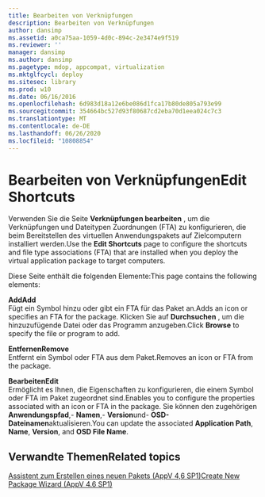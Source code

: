 ```yaml
---
title: Bearbeiten von Verknüpfungen
description: Bearbeiten von Verknüpfungen
author: dansimp
ms.assetid: a0ca75aa-1059-4d0c-894c-2e3474e9f519
ms.reviewer: ''
manager: dansimp
ms.author: dansimp
ms.pagetype: mdop, appcompat, virtualization
ms.mktglfcycl: deploy
ms.sitesec: library
ms.prod: w10
ms.date: 06/16/2016
ms.openlocfilehash: 6d983d18a12e6be086d1fca17b80de805a793e99
ms.sourcegitcommit: 354664bc527d93f80687cd2eba70d1eea024c7c3
ms.translationtype: MT
ms.contentlocale: de-DE
ms.lasthandoff: 06/26/2020
ms.locfileid: "10808854"
---
```

# <span data-ttu-id="26276-103">Bearbeiten von Verknüpfungen</span><span class="sxs-lookup"><span data-stu-id="26276-103">Edit Shortcuts</span></span>


<span data-ttu-id="26276-104">Verwenden Sie die Seite **Verknüpfungen bearbeiten** , um die Verknüpfungen und Dateitypen Zuordnungen (FTA) zu konfigurieren, die beim Bereitstellen des virtuellen Anwendungspakets auf Zielcomputern installiert werden.</span><span class="sxs-lookup"><span data-stu-id="26276-104">Use the **Edit Shortcuts** page to configure the shortcuts and file type associations (FTA) that are installed when you deploy the virtual application package to target computers.</span></span>

<span data-ttu-id="26276-105">Diese Seite enthält die folgenden Elemente:</span><span class="sxs-lookup"><span data-stu-id="26276-105">This page contains the following elements:</span></span>

<a href="" id="add"></a>**<span data-ttu-id="26276-106">Add</span><span class="sxs-lookup"><span data-stu-id="26276-106">Add</span></span>**  
<span data-ttu-id="26276-107">Fügt ein Symbol hinzu oder gibt ein FTA für das Paket an.</span><span class="sxs-lookup"><span data-stu-id="26276-107">Adds an icon or specifies an FTA for the package.</span></span> <span data-ttu-id="26276-108">Klicken Sie auf **Durchsuchen** , um die hinzuzufügende Datei oder das Programm anzugeben.</span><span class="sxs-lookup"><span data-stu-id="26276-108">Click **Browse** to specify the file or program to add.</span></span>

<a href="" id="remove"></a>**<span data-ttu-id="26276-109">Entfernen</span><span class="sxs-lookup"><span data-stu-id="26276-109">Remove</span></span>**  
<span data-ttu-id="26276-110">Entfernt ein Symbol oder FTA aus dem Paket.</span><span class="sxs-lookup"><span data-stu-id="26276-110">Removes an icon or FTA from the package.</span></span>

<a href="" id="edit"></a>**<span data-ttu-id="26276-111">Bearbeiten</span><span class="sxs-lookup"><span data-stu-id="26276-111">Edit</span></span>**  
<span data-ttu-id="26276-112">Ermöglicht es Ihnen, die Eigenschaften zu konfigurieren, die einem Symbol oder FTA im Paket zugeordnet sind.</span><span class="sxs-lookup"><span data-stu-id="26276-112">Enables you to configure the properties associated with an icon or FTA in the package.</span></span> <span data-ttu-id="26276-113">Sie können den zugehörigen **Anwendungspfad**,- **Namen**,- **Version**und- **OSD-Dateinamen**aktualisieren.</span><span class="sxs-lookup"><span data-stu-id="26276-113">You can update the associated **Application Path**, **Name**, **Version**, and **OSD File Name**.</span></span>

## <span data-ttu-id="26276-114">Verwandte Themen</span><span class="sxs-lookup"><span data-stu-id="26276-114">Related topics</span></span>


[<span data-ttu-id="26276-115">Assistent zum Erstellen eines neuen Pakets (AppV 4,6 SP1)</span><span class="sxs-lookup"><span data-stu-id="26276-115">Create New Package Wizard (AppV 4.6 SP1)</span></span>](create-new-package-wizard---appv-46-sp1-.md)

 

 





